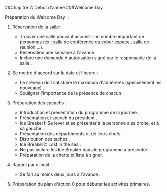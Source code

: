 ##Chapitre 2: Début d'année
###Welcome Day

Préparation du Welcome Day
 :

1. Réservation de la salle:
	- Trouver une salle pouvant accueillir un nombre important de personnes (ex : salle de conférence du cyber espace
, salle de réunion …).
	- Réservation une semaine à l'avance
.
	- Inclure une demande d'autorisation signé par le responsable de la salle
.

2. Se mettre d'accord sur la date et l'heure :
	- Le créneau doit satisfaire le maximum d'adhérents (spécialement les nouveaux)
.
	- Souligner l'importance de la présence de chacun.

2. Préparation des speachs
 :
	- Introduction et présentation du programme de la journée
.
	- Présentation et speech du président
.
	- Ice Breaker1: Se lever et se présenter à la personne à sa droite, et à sa gauche
.
	- Présentation des départements et de leurs chefs
.
	- Distribution des taches
.
	- Ice Breaker2: Lost in the sea
.
	- Ne pas inclure les Ice Breaker dans le programme à présenter.
	- Préparation de la charte et liste à signer.
	
3. Rappel par e-mail
 :
 	- Se fait au moins deux jours à l'avance
.

4. Préparation du plan d'action 0 pour débuter les activités primaires.
